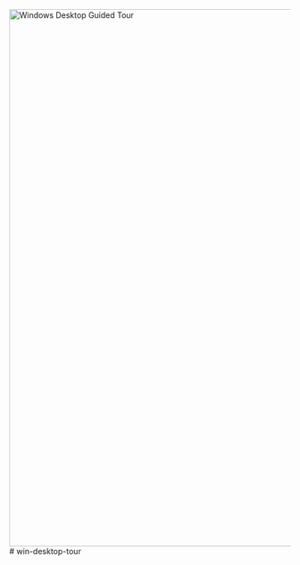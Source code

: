 <img width="960" alt="Windows Desktop Guided Tour" src="https://user-images.githubusercontent.com/69911814/131866434-b8894c31-23a9-490c-885c-0342e1ada09c.PNG">
# win-desktop-tour

